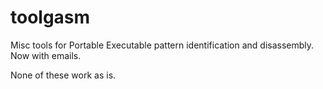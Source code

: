 # toolgasm
Misc tools for Portable Executable pattern identification and disassembly.
Now with emails.

None of these work as is.